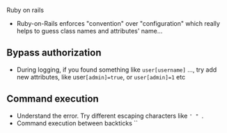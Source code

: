 Ruby on rails

- Ruby-on-Rails enforces "convention" over "configuration" which really helps to guess class names and attributes' name...


## Bypass authorization

- During logging, if you found something like `user[username]` ..., try add new attributes, like user`[admin]=true`, or `user[admin]=1` etc

## Command execution

- Understand the error. Try different escaping characters like `' " `. 
- Command execution between backticks `` 

